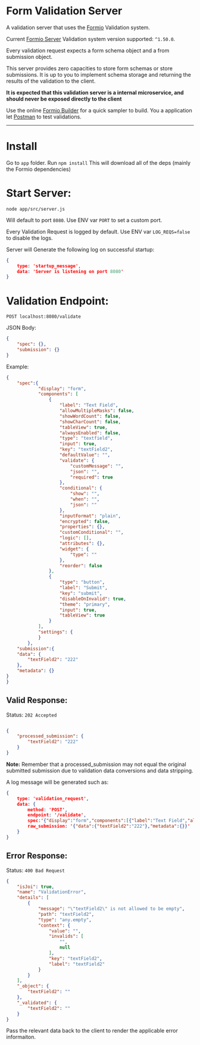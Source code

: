 # Form Validation Server

A  validation server that uses the [Formio](https://github.com/formio) Validation system.

Current [Formio Server](https://github.com/formio/formio) Validation system version supported: `^1.50.0`.

Every validation request expects a form schema object and a from submission object.

This server provides zero capacities to store form schemas or store submissions. 
It is up to you to implement schema storage and returning the results of the validation to the client.

**It is expected that this validation server is a internal microservice, and should never be exposed directly to the client**

Use the online [Formio Builder](https://formio.github.io/formio.js/app/builder) for a quick sampler to build.
You a application let [Postman](https://www.getpostman.com) to test validations. 

----

# Install

Go to `app` folder. Run `npm install`
This will download all of the deps (mainly the Formio dependencies)

# Start Server:

`node app/src/server.js`

Will default to port `8080`.  Use ENV var `PORT` to set a custom port.

Every Validation Request is logged by default.  Use ENV var `LOG_REQS=false` to disable the logs.

Server will Generate the following log on successful startup:

```json
{ 
    type: 'startup_message',
    data: 'Server is listening on port 8080' 
}
```

# Validation Endpoint:

`POST localhost:8080/validate`

JSON Body:

```json
{
    "spec": {},
    "submission": {}
}
```

Example:

```json
{
    "spec":{
            "display": "form",
            "components": [
                {
                    "label": "Text Field",
                    "allowMultipleMasks": false,
                    "showWordCount": false,
                    "showCharCount": false,
                    "tableView": true,
                    "alwaysEnabled": false,
                    "type": "textfield",
                    "input": true,
                    "key": "textField2",
                    "defaultValue": "",
                    "validate": {
                        "customMessage": "",
                        "json": "",
                        "required": true
                    },
                    "conditional": {
                        "show": "",
                        "when": "",
                        "json": ""
                    },
                    "inputFormat": "plain",
                    "encrypted": false,
                    "properties": {},
                    "customConditional": "",
                    "logic": [],
                    "attributes": {},
                    "widget": {
                        "type": ""
                    },
                    "reorder": false
                },
                {
                    "type": "button",
                    "label": "Submit",
                    "key": "submit",
                    "disableOnInvalid": true,
                    "theme": "primary",
                    "input": true,
                    "tableView": true
                }
            ],
            "settings": {
            }
        },
    "submission":{
    "data": {
        "textField2": "222"
    },
    "metadata": {}
}
}
```

## Valid Response:

Status: `202 Accepted`

```json

{
    "processed_submission": {
        "textField2": "222"
    }
}
```
**Note:** Remember that a processed_submission may not equal the original submitted submission due to validation 
data conversions and data stripping.


A log message will be generated such as:

```json
{ 
    type: 'validation_request',
    data: { 
        method: 'POST',
        endpoint: '/validate',
        spec:'{"display":"form","components":[{"label":"Text Field","allowMultipleMasks":false,"showWordCount":false,"showCharCount":false,"tableView":true,"alwaysEnabled":false,"type":"textfield","input":true,"key":"textField2","defaultValue":"","validate":{"customMessage":"","json":"","required":true},"conditional":{"show":"","when":"","json":""},"inputFormat":"plain","encrypted":false,"properties":{},"customConditional":"","logic":[],"attributes":{},"widget":{"type":""},"reorder":false},{"type":"button","label":"Submit","key":"submit","disableOnInvalid":true,"theme":"primary","input":true,"tableView":true}],"settings":{}}',
        raw_submission: '{"data":{"textField2":"222"},"metadata":{}}' 
    } 
}
```

## Error Response:

Status: `400 Bad Request`

```json
{
    "isJoi": true,
    "name": "ValidationError",
    "details": [
        {
            "message": "\"textField2\" is not allowed to be empty",
            "path": "textField2",
            "type": "any.empty",
            "context": {
                "value": "",
                "invalids": [
                    "",
                    null
                ],
                "key": "textField2",
                "label": "textField2"
            }
        }
    ],
    "_object": {
        "textField2": ""
    },
    "_validated": {
        "textField2": ""
    }
}
```

Pass the relevant data back to the client to render the applicable error informaiton.

